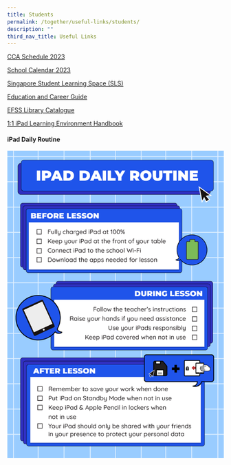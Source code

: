 ```yaml
---
title: Students
permalink: /together/useful-links/students/
description: ""
third_nav_title: Useful Links
---
```

[CCA Schedule 2023](/files/CCA%20teachers%20and%20schedule%202023_6%20Jan.pdf)

[School Calendar 2023](/files/2023%20EFSS%20Calendar%20Parents.pdf)

[Singapore Student Learning Space (SLS)](https://vle.learning.moe.edu.sg/login)  
  
[Education and Career Guide](https://www.myskillsfuture.gov.sg/content/student/en/secondary.html)  
  
[EFSS Library Catalogue](https://schoolibrary.moe.edu.sg/edgefieldsec)&nbsp;  
  
[1:1 iPad Learning Environment Handbook](/files/iPAD%20Learning%20Environment%20Handbook%20Version%202.pdf)

<h4>iPad Daily Routine</h4>

![](/images/iPad%20Daily%20Routine.png)